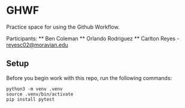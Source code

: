 
# GHWF

Practice space for using the Github Workflow.

Participants:
** Ben Coleman
** Orlando Rodriguez
** Carlton Reyes - reyesc02@moravian.edu


## Setup

Before you begin work with this repo, run the following commands:

```
python3 -m venv .venv
source .venv/bin/activate
pip install pytest
```
